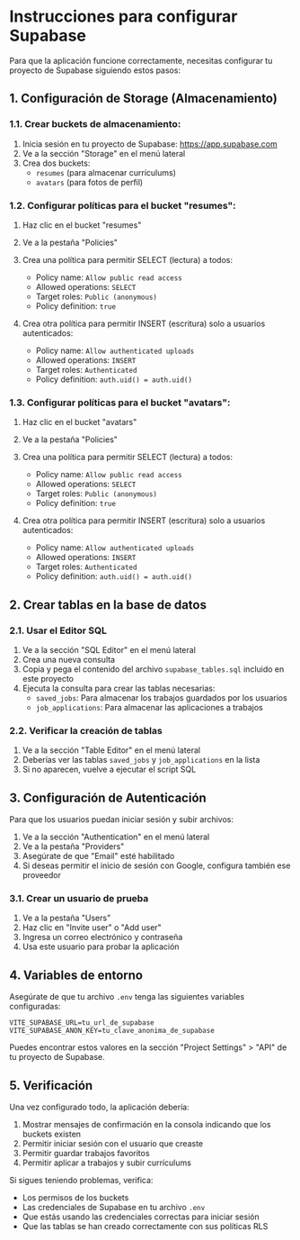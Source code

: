 # Instrucciones para configurar Supabase

Para que la aplicación funcione correctamente, necesitas configurar tu proyecto de Supabase siguiendo estos pasos:

## 1. Configuración de Storage (Almacenamiento)

### 1.1. Crear buckets de almacenamiento:

1. Inicia sesión en tu proyecto de Supabase: https://app.supabase.com
2. Ve a la sección "Storage" en el menú lateral
3. Crea dos buckets:
   - `resumes` (para almacenar currículums)
   - `avatars` (para fotos de perfil)

### 1.2. Configurar políticas para el bucket "resumes":

1. Haz clic en el bucket "resumes"
2. Ve a la pestaña "Policies"
3. Crea una política para permitir SELECT (lectura) a todos:
   - Policy name: `Allow public read access`
   - Allowed operations: `SELECT`
   - Target roles: `Public (anonymous)`
   - Policy definition: `true`

4. Crea otra política para permitir INSERT (escritura) solo a usuarios autenticados:
   - Policy name: `Allow authenticated uploads`
   - Allowed operations: `INSERT`
   - Target roles: `Authenticated`
   - Policy definition: `auth.uid() = auth.uid()`

### 1.3. Configurar políticas para el bucket "avatars":

1. Haz clic en el bucket "avatars"
2. Ve a la pestaña "Policies"
3. Crea una política para permitir SELECT (lectura) a todos:
   - Policy name: `Allow public read access`
   - Allowed operations: `SELECT`
   - Target roles: `Public (anonymous)`
   - Policy definition: `true`

4. Crea otra política para permitir INSERT (escritura) solo a usuarios autenticados:
   - Policy name: `Allow authenticated uploads`
   - Allowed operations: `INSERT`
   - Target roles: `Authenticated`
   - Policy definition: `auth.uid() = auth.uid()`

## 2. Crear tablas en la base de datos

### 2.1. Usar el Editor SQL

1. Ve a la sección "SQL Editor" en el menú lateral
2. Crea una nueva consulta
3. Copia y pega el contenido del archivo `supabase_tables.sql` incluido en este proyecto
4. Ejecuta la consulta para crear las tablas necesarias:
   - `saved_jobs`: Para almacenar los trabajos guardados por los usuarios
   - `job_applications`: Para almacenar las aplicaciones a trabajos

### 2.2. Verificar la creación de tablas

1. Ve a la sección "Table Editor" en el menú lateral
2. Deberías ver las tablas `saved_jobs` y `job_applications` en la lista
3. Si no aparecen, vuelve a ejecutar el script SQL

## 3. Configuración de Autenticación

Para que los usuarios puedan iniciar sesión y subir archivos:

1. Ve a la sección "Authentication" en el menú lateral
2. Ve a la pestaña "Providers"
3. Asegúrate de que "Email" esté habilitado
4. Si deseas permitir el inicio de sesión con Google, configura también ese proveedor

### 3.1. Crear un usuario de prueba

1. Ve a la pestaña "Users"
2. Haz clic en "Invite user" o "Add user"
3. Ingresa un correo electrónico y contraseña
4. Usa este usuario para probar la aplicación

## 4. Variables de entorno

Asegúrate de que tu archivo `.env` tenga las siguientes variables configuradas: 

```
VITE_SUPABASE_URL=tu_url_de_supabase
VITE_SUPABASE_ANON_KEY=tu_clave_anonima_de_supabase
```

Puedes encontrar estos valores en la sección "Project Settings" > "API" de tu proyecto de Supabase.

## 5. Verificación

Una vez configurado todo, la aplicación debería:

1. Mostrar mensajes de confirmación en la consola indicando que los buckets existen
2. Permitir iniciar sesión con el usuario que creaste
3. Permitir guardar trabajos favoritos
4. Permitir aplicar a trabajos y subir currículums

Si sigues teniendo problemas, verifica:
- Los permisos de los buckets
- Las credenciales de Supabase en tu archivo `.env`
- Que estás usando las credenciales correctas para iniciar sesión
- Que las tablas se han creado correctamente con sus políticas RLS 